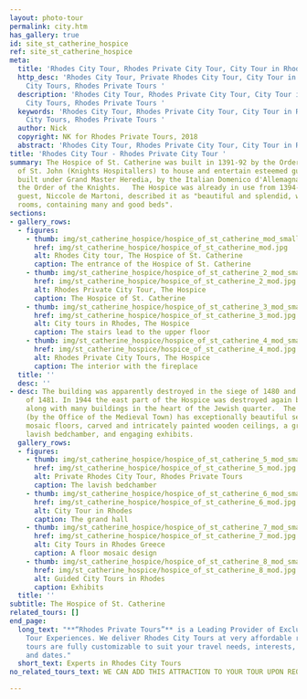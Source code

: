 ```yaml
---
layout: photo-tour
permalink: city.htm
has_gallery: true
id: site_st_catherine_hospice
ref: site_st_catherine_hospice
meta:
  title: 'Rhodes City Tour, Rhodes Private City Tour, City Tour in Rhodes '
  http_desc: 'Rhodes City Tour, Private Rhodes City Tour, City Tour in Rhodes, Rhodes
    City Tours, Rhodes Private Tours '
  description: 'Rhodes City Tour, Rhodes Private City Tour, City Tour in Rhodes, Rhodes
    City Tours, Rhodes Private Tours '
  keywords: 'Rhodes City Tour, Rhodes Private City Tour, City Tour in Rhodes, Rhodes
    City Tours, Rhodes Private Tours '
  author: Nick
  copyright: NK for Rhodes Private Tours, 2018
  abstract: 'Rhodes City Tour, Rhodes Private City Tour, City Tour in Rhodes '
title: 'Rhodes City Tour - Rhodes Private City Tour '
summary: The Hospice of St. Catherine was built in 1391-92 by the Order of the Knights
  of St. John (Knights Hospitallers) to house and entertain esteemed guests. The Hospice
  built under Grand Master Heredia, by the Italian Domenico d'Allemagna, admiral of
  the Order of the Knights.   The Hospice was already in use from 1394-95 one such
  guest, Niccole de Martoni, described it as "beautiful and splendid, with many handsome
  rooms, containing many and good beds".
sections:
- gallery_rows:
  - figures:
    - thumb: img/st_catherine_hospice/hospice_of_st_catherine_mod_small.jpg
      href: img/st_catherine_hospice/hospice_of_st_catherine_mod.jpg
      alt: Rhodes City tour, The Hospice of St. Catherine
      caption: The entrance of the Hospice of St. Catherine
    - thumb: img/st_catherine_hospice/hospice_of_st_catherine_2_mod_small.jpg
      href: img/st_catherine_hospice/hospice_of_st_catherine_2_mod.jpg
      alt: Rhodes Private City Tour, The Hospice
      caption: The Hospice of St. Catherine
    - thumb: img/st_catherine_hospice/hospice_of_st_catherine_3_mod_small.jpg
      href: img/st_catherine_hospice/hospice_of_st_catherine_3_mod.jpg
      alt: City tours in Rhodes, The Hospice
      caption: The stairs lead to the upper floor
    - thumb: img/st_catherine_hospice/hospice_of_st_catherine_4_mod_small.jpg
      href: img/st_catherine_hospice/hospice_of_st_catherine_4_mod.jpg
      alt: Rhodes Private City Tours, The Hospice
      caption: The interior with the fireplace
  title: ''
  desc: ''
- desc: The building was apparently destroyed in the siege of 1480 and the earthquake
    of 1481. In 1944 the east part of the Hospice was destroyed again by Allied bombing,
    along with many buildings in the heart of the Jewish quarter.  The restored hospice
    (by the Office of the Medieval Town) has exceptionally beautiful sea-pebble and
    mosaic floors, carved and intricately painted wooden ceilings, a grand hall and
    lavish bedchamber, and engaging exhibits.
  gallery_rows:
  - figures:
    - thumb: img/st_catherine_hospice/hospice_of_st_catherine_5_mod_small.jpg
      href: img/st_catherine_hospice/hospice_of_st_catherine_5_mod.jpg
      alt: Private Rhodes City Tour, Rhodes Private Tours
      caption: The lavish bedchamber
    - thumb: img/st_catherine_hospice/hospice_of_st_catherine_6_mod_small.jpg
      href: img/st_catherine_hospice/hospice_of_st_catherine_6_mod.jpg
      alt: City Tour in Rhodes
      caption: The grand hall
    - thumb: img/st_catherine_hospice/hospice_of_st_catherine_7_mod_small.jpg
      href: img/st_catherine_hospice/hospice_of_st_catherine_7_mod.jpg
      alt: City Tours in Rhodes Greece
      caption: A floor mosaic design
    - thumb: img/st_catherine_hospice/hospice_of_st_catherine_8_mod_small.jpg
      href: img/st_catherine_hospice/hospice_of_st_catherine_8_mod.jpg
      alt: Guided City Tours in Rhodes
      caption: Exhibits
  title: ''
subtitle: The Hospice of St. Catherine
related_tours: []
end_page:
  long_text: "**“Rhodes Private Tours”** is a Leading Provider of Exclusive and Personalized
    Tour Experiences. We deliver Rhodes City Tours at very affordable rates. All our
    tours are fully customizable to suit your travel needs, interests, schedules,
    and dates."
  short_text: Experts in Rhodes City Tours
no_related_tours_text: WE CAN ADD THIS ATTRACTION TO YOUR TOUR UPON REQUEST

---
```

